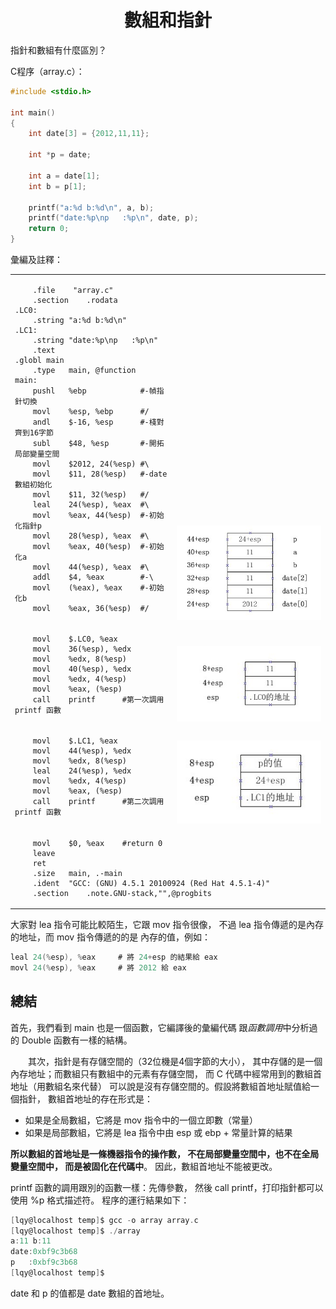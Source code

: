 
<a name="top"></a>

<h1 align="center">數組和指針
</h1>

指針和數組有什麼區別？

C程序（array.c）：
```c
#include <stdio.h>

int main()
{
	int date[3] = {2012,11,11};

	int *p = date;

	int a = date[1];
	int b = p[1];

	printf("a:%d b:%d\n", a, b);
	printf("date:%p\np   :%p\n", date, p);
	return 0;
}
```

彙編及註釋：

<table>
<tr><td>
<pre><code>    .file	"array.c"
	.section	.rodata
.LC0:
	.string	"a:%d b:%d\n"
.LC1:
	.string	"date:%p\np   :%p\n"
	.text
.globl main
	.type	main, @function
main:
	pushl	%ebp			#-幀指針切換
	movl	%esp, %ebp		#/
	andl	$-16, %esp		#-棧對齊到16字節
	subl	$48, %esp		#-開拓局部變量空間
	movl	$2012, 24(%esp)	#\
	movl	$11, 28(%esp)	#-date數組初始化
	movl	$11, 32(%esp)	#/
	leal	24(%esp), %eax	#\
	movl	%eax, 44(%esp)	#-初始化指針p
	movl	28(%esp), %eax	#\
	movl	%eax, 40(%esp)	#-初始化a
	movl	44(%esp), %eax	#\
	addl	$4, %eax		#-\
	movl	(%eax), %eax	#-初始化b
	movl	%eax, 36(%esp)	#/
</code></pre></td>
<td valign="bottom"><img src="./images/original_fmSH_48030000e812125c.jpg" /></td>
</tr>

<tr><td>
<pre><code>    movl    $.LC0, %eax
	movl	36(%esp), %edx
	movl	%edx, 8(%esp)
	movl	40(%esp), %edx
	movl	%edx, 4(%esp)
	movl	%eax, (%esp)
	call	printf		#第一次調用 printf 函數
</code></pre></td>
<td valign="bottom"><img src="images/original_6dpg_28e80000e7fc1191.jpg" /></td>
</tr>

<tr><td>
<pre><code>    movl    $.LC1, %eax
	movl	44(%esp), %edx
	movl	%edx, 8(%esp)
	leal	24(%esp), %edx
	movl	%edx, 4(%esp)
	movl	%eax, (%esp)
	call	printf		#第二次調用 printf 函數
</code></pre></td>
<td valign="bottom"><img src="./images/original_ECol_44540000c23f1190.jpg" /></td>
</tr>

<tr><td colspan="2">
<pre><code>    movl    $0, %eax    #return 0
	leave
	ret
	.size	main, .-main
	.ident	"GCC: (GNU) 4.5.1 20100924 (Red Hat 4.5.1-4)"
	.section	.note.GNU-stack,"",@progbits
</code></pre></td>
</tr>
</table>

大家對 lea 指令可能比較陌生，它跟 mov 指令很像，
不過 lea 指令傳遞的是內存的地址，而 mov 指令傳遞的的是
內存的值，例如：

```c
leal 24(%esp), %eax		# 將 24+esp 的結果給 eax
movl 24(%esp), %eax		# 將 2012 給 eax
```
## 總結

首先，我們看到 main 也是一個函數，它編譯後的彙編代碼
跟<em>函數調用</em>中分析過的 Double 函數有一樣的結構。

　　其次，指針是有存儲空間的（32位機是4個字節的大小），
其中存儲的是一個內存地址；而數組只有數組中的元素有存儲空間，
而 C 代碼中經常用到的數組首地址（用數組名來代替）
可以說是沒有存儲空間的。假設將數組首地址賦值給一個指針，
數組首地址的存在形式是：

* 如果是全局數組，它將是 mov 指令中的一個立即數（常量）
* 如果是局部數組，它將是 lea 指令中由 esp 或 ebp +
常量計算的結果

<b>所以數組的首地址是一條機器指令的操作數，
不在局部變量空間中，也不在全局變量空間中，
而是被固化在代碼中</b>。
因此，數組首地址不能被更改。

printf 函數的調用跟別的函數一樣：先傳參數，
然後 call printf，打印指針都可以使用 %p 格式描述符。
程序的運行結果如下：
```c
[lqy@localhost temp]$ gcc -o array array.c
[lqy@localhost temp]$ ./array
a:11 b:11
date:0xbf9c3b68
p   :0xbf9c3b68
[lqy@localhost temp]$
```
date 和 p 的值都是 date 數組的首地址。

